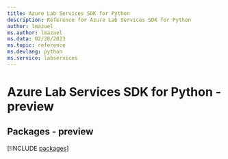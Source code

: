 ```yaml
---
title: Azure Lab Services SDK for Python
description: Reference for Azure Lab Services SDK for Python
author: lmazuel
ms.author: lmazuel
ms.data: 02/28/2023
ms.topic: reference
ms.devlang: python
ms.service: labservices
---
```

# Azure Lab Services SDK for Python - preview
## Packages - preview
[!INCLUDE [packages](lab-services-index.md)]
